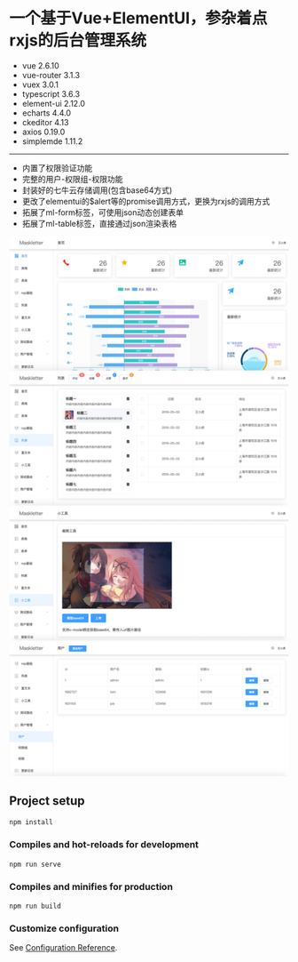 # 一个基于Vue+ElementUI，参杂着点rxjs的后台管理系统

* vue          2.6.10
* vue-router   3.1.3
* vuex         3.0.1
* typescript   3.6.3
* element-ui   2.12.0
* echarts      4.4.0
* ckeditor     4.13
* axios        0.19.0
* simplemde    1.11.2
****

* 内置了权限验证功能
* 完整的用户-权限组-权限功能
* 封装好的七牛云存储调用(包含base64方式)
* 更改了elementui的$alert等的promise调用方式，更换为rxjs的调用方式
* 拓展了ml-form标签，可使用json动态创建表单
* 拓展了ml-table标签，直接通过json渲染表格



![image](https://github.com/maskletter/element-ts-admin/blob/new/public/show-1.png)
![image](https://github.com/maskletter/element-ts-admin/blob/new/public/show-2.png)
![image](https://github.com/maskletter/element-ts-admin/blob/new/public/show-3.png)
![image](https://github.com/maskletter/element-ts-admin/blob/new/public/show-4.png)


## Project setup
```
npm install
```

### Compiles and hot-reloads for development
```
npm run serve
```

### Compiles and minifies for production
```
npm run build
```

### Customize configuration
See [Configuration Reference](https://cli.vuejs.org/config/).
